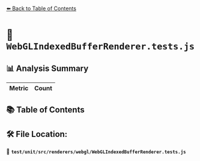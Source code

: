 [⬅️ Back to Table of Contents](../../../../../index.md)

# 📄 `WebGLIndexedBufferRenderer.tests.js`

## 📊 Analysis Summary

| Metric | Count |
|--------|-------|

## 📚 Table of Contents


## 🛠️ File Location:
📂 **`test/unit/src/renderers/webgl/WebGLIndexedBufferRenderer.tests.js`**
